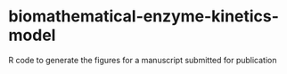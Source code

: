 # biomathematical-enzyme-kinetics-model
R code to generate the figures for a manuscript submitted for publication
